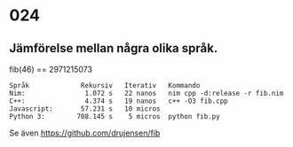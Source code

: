 # 024

## Jämförelse mellan några olika språk.

fib(46) == 2971215073

```code
Språk             Rekursiv   Iterativ   Kommando
Nim:               1.072 s   22 nanos   nim cpp -d:release -r fib.nim
C++:               4.374 s   19 nanos   c++ -O3 fib.cpp
Javascript:       57.231 s   10 micros
Python 3:        708.145 s    5 micros  python fib.py
```

Se även https://github.com/drujensen/fib
